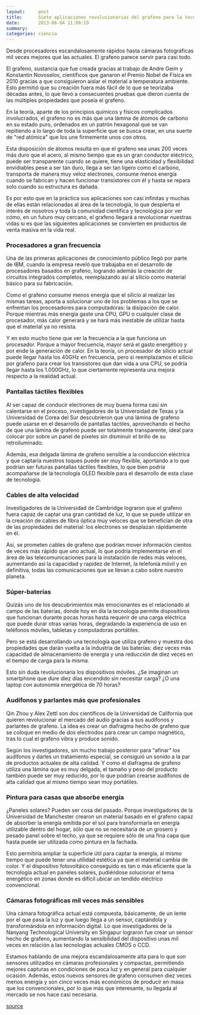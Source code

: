 ```yaml
---
layout:     post
title:      Siete aplicaciones revolucionarias del grafeno para la tecnología moderna
date:       2013-06-04 11:09:19
summary:    
categories: ciencia
---
```


Desde procesadores escandalosamente rápidos hasta cámaras fotográficas mil veces mejores que las actuales. El grafeno parece servir para casi todo.

El grafeno, sustancia que fue creada gracias al trabajo de Andre Geim y Konstantin Novoselov, científicos que ganaron el Premio Nobel de Física en 2010 gracias a que consiguieron aislar el material a temperatura ambiente. Esto permitió que su creación fuera más fácil de lo que se teorizaba décadas antes, lo que llevó a consecuentes pruebas que dieron cuenta de las múltiples propiedades que poseía el grafeno.

En la teoría, aparte de los principios químicos y físicos complicados involucrados, el grafeno no es más que una lámina de átomos de carbono en su estado puro, ordenados en un patrón hexagonal que se van repitiendo a lo largo de toda la superficie que se busca crear, en una suerte de "red atómica" que los une firmemente unos con otros.

Esta disposición de átomos resulta en que el grafeno sea unas 200 veces más duro que el acero, al mismo tiempo que es un gran conductor eléctrico, puede ser transparente cuando se quiere, tiene una elasticidad y flexibilidad envidiables pese a ser tan duro, llega a ser tan ligero como el carbono, transporta de manera muy veloz electrones, consume menos energía cuando se fabrican y hacen funcionar transistores con él y hasta se repara solo cuando su estructura es dañada.

Es por esto que en la práctica sus aplicaciones son casi infinitas y muchas de ellas están relacionadas al área de la tecnología, lo que despierta el interés de nosotros y toda la comunidad científica y tecnológica por ver cómo, en un futuro muy cercano, el grafeno llegará a revolucionar nuestras vidas si es que las siguientes aplicaciones se convierten en productos de venta masiva en la vida real.

### Procesadores a gran frecuencia

Una de las primeras aplicaciones de conocimiento público llegó por parte de IBM, cuando la empresa reveló que trabajaba en el desarrollo de procesadores basados en grafeno, logrando además la creación de circuitos integrados completos, reemplazando así al silicio como material básico para su fabricación.

Como el grafeno consume menos energía que el silicio al realizar las mismas tareas, aporta a solucionar uno de los problemas a los que se enfrentan los procesadores para computadoras: la disipación de calor. Porque mientras más energía gaste una CPU, GPU o cualquier clase de procesador, más calor generará y se hará más inestable de utilizar hasta que el material ya no resista.

Y en esto mucho tiene que ver la frecuencia a la que funciona un procesador. Porque a mayor frecuencia, mayor será el gasto energético y por ende la generación de calor. En la teoría, un procesador de silicio actual puede llegar hasta los 40GHz en frecuencia, pero si reemplazamos el silicio por grafeno para crear los transistores que dan vida a una CPU, se podría llegar hasta los 1.000GHz, lo que ciertamente representa una mejora respecto a la realidad actual.

### Pantallas táctiles flexibles

Al ser capaz de conducir electrones de muy buena forma casi sin calentarse en el proceso, investigadores de la Universidad de Texas y la Universidad de Corea del Sur descubrieron que una lámina de grafeno puede usarse en el desarrollo de pantallas táctiles, aprovechando el hecho de que una lámina de grafeno puede ser totalmente transparente, ideal para colocar por sobre un panel de pixeles sin disminuir el brillo de su retroiluminado.

Además, esa delgada lámina de grafeno sensible a la conducción eléctrica y que captaría nuestros toques puede ser muy flexible, aportando a lo que podrían ser futuras pantallas táctiles flexibles, lo que bien podría acompañarse de la tecnología OLED flexible para el desarrollo de esta clase de tecnología.

### Cables de alta velocidad

Investigadores de la Universidad de Cambridge lograron que el grafeno fuera capaz de captar una gran cantidad de luz, lo que se puede utilizar en la creación de cables de fibra óptica muy veloces que se benefician de otra de las propiedades del material: los electrones se desplazan rápidamente en él.

Así, se prometen cables de grafeno que podrían mover información cientos de veces más rápido que uno actual, lo que podría implementarse en el área de las telecomunicaciones para la instalación de redes más veloces, aumentando así la capacidad y rapidez de Internet, la telefonía móvil y en definitiva, todas las comunicaciones que se llevan a cabo sobre nuestro planeta.

### Súper-baterías

Quizás uno de los descubrimientos más emocionantes es el relacionado al campo de las baterías, donde hoy en día la tecnología permite dispositivos que funcionan durante pocas horas hasta requerir de una carga eléctrica que puede durar otras varias horas, degradando la experiencia de uso en teléfonos móviles, tabletas y computadoras portátiles.

Pero se está desarrollando una tecnología que utiliza grafeno y muestra dos propiedades que darán vuelta a la industria de las baterías: diez veces más capacidad de almacenamiento de energía y una reducción de diez veces en el tiempo de carga para la misma.

Esto sin duda revolucionaría los dispositivos móviles. ¿Se imaginan un smartphone que dure diez días encendido sin necesitar carga? ¿O una laptop con autonomía energética de 70 horas?

### Audífonos y parlantes más que profesionales

Qin Zhou y Alex Zettl son dos científicos de la Universidad de California que quieren revolucionar el mercado del audio gracias a sus audífonos y parlantes de grafeno. La idea es crear un diafragma hecho de grafeno que se coloque en medio de dos electrodos para crear un campo magnético, tras lo cual el grafeno vibra y produce sonido.

Según los investigadores, sin mucho trabajo posterior para "afinar" los audífonos y darles un tratamiento especial, se consiguió un sonido a la par de productos actuales de alta calidad. Y como el diafragma de grafeno utiliza una lámina que es muy delgada, el tamaño y peso del producto también puede ser muy reducido, por lo que podrían crearse audífonos de alta calidad que al mismo tiempo sean muy portátiles.

### Pintura para casas que absorbe energía

¿Paneles solares? Pueden ser cosa del pasado. Porque investigadores de la Universidad de Manchester crearon un material basado en el grafeno capaz de absorber la energía emitida por el sol para transformarla en energía utilizable dentro del hogar, sólo que no se necesitaría de un grosero y pesado panel sobre el techo, ya que se requiere sólo de una fina capa que hasta puede ser utilizada como pintura en la fachada.

Esto permitiría ampliar la superficie útil para captar la energía, al mismo tiempo que puede tener una utilidad estética ya que el material cambia de color. Y el dispositivo fotovoltáico conseguido es tan o más eficiente que la tecnología actual en paneles solares, pudiéndose solucionar el tema energético en zonas donde es difícil ubicar un tendido eléctrico convencional.

### Cámaras fotográficas mil veces más sensibles

Una cámara fotográfica actual está compuesta, básicamente, de un lente por el que pasa la luz y que luego llega a un sensor, captándola y transformándola en información digital. Lo que investigadores de la Nanyang Technological University en Singapur lograron fue crear un sensor hecho de grafeno, aumentando la sensibilidad del dispositivo unas mil veces en relación a las tecnologías actuales CMOS o CCD.

Estamos hablando de una mejora escandalosamente alta para lo que son sensores utilizados en cámaras profesionales y compactas, permitiendo mejores capturas en condiciones de poca luz y en general para cualquier ocasión. Además, estos nuevos sensores de grafeno consumen diez veces menos energía y son cinco veces más económicos de producir en masa que los convencionales, por lo que más que interesante, su llegada al mercado se nos hace casi necesaria.

<a href="https://www.fayerwayer.com/2013/06/siete-aplicaciones-revolucionarias-del-grafeno-para-la-tecnologia-moderna/" target="_blank">source</a>